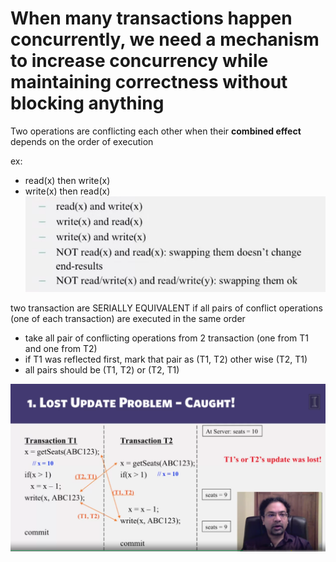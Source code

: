 # When many transactions happen concurrently, we need a mechanism to increase concurrency while maintaining correctness without blocking anything

Two operations are conflicting each other when their **combined effect** depends on the order of execution

ex:
- read(x) then write(x)
- write(x) then read(x)
![](2023-03-06-18-08-55.png)

two transaction are SERIALLY EQUIVALENT if all pairs of conflict operations (one of each transaction) are executed in the same order

- take all pair of conflicting operations from 2 transaction (one from T1 and one from T2)
- if T1 was reflected first, mark that pair as (T1, T2) other wise (T2, T1)
- all pairs should be (T1, T2) or (T2, T1)
  
![](20230306175936.png)
